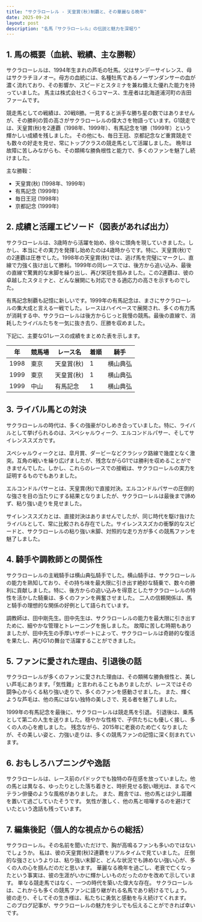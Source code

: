 ```yaml
---
title: "サクラローレル - 天皇賞(秋)制覇と、その華麗なる晩年"
date: 2025-09-24
layout: post
description: "名馬『サクラローレル』の伝説と魅力を深堀り"
---
```


## 1. 馬の概要（血統、戦績、主な勝鞍）

サクラローレルは、1994年生まれの芦毛の牡馬。父はサンデーサイレンス、母はサクラチヨノオー。母方の血統には、名種牡馬であるノーザンダンサーの血が濃く流れており、その影響か、スピードとスタミナを兼ね備えた優れた能力を持っていました。  馬主は株式会社さくらコマース、生産者は北海道浦河町の吉田ファームです。

競走馬としての戦績は、20戦8勝。一見すると派手な勝ち星の数ではありませんが、その勝利の質の高さがサクラローレルの偉大さを物語っています。G1競走では、天皇賞(秋)を2連覇（1998年、1999年）、有馬記念を1勝（1999年）という輝かしい成績を残しました。  その他にも、毎日王冠、京都記念など重賞競走でも数々の好走を見せ、常にトップクラスの競走馬として活躍しました。  晩年は故障に苦しみながらも、その類稀な勝負根性と能力で、多くのファンを魅了し続けました。


主な勝鞍：

* 天皇賞(秋) (1998年、1999年)
* 有馬記念 (1999年)
* 毎日王冠 (1998年)
* 京都記念 (1999年)


## 2. 成績と活躍エピソード（図表があれば出力）

サクラローレルは、3歳時から活躍を始め、徐々に頭角を現していきました。しかし、本当にその実力を発揮し始めたのは4歳時からです。特に、天皇賞(秋)での2連覇は圧巻でした。1998年の天皇賞(秋)では、逃げ馬を完璧にマークし、直線で力強く抜け出して勝利。1999年の同レースでは、後方から追い込み、最後の直線で驚異的な末脚を繰り出し、再び栄冠を掴みました。この2連覇は、彼の卓越したスタミナと、どんな展開にも対応できる適応力の高さを示すものでした。

有馬記念制覇も記憶に新しいです。1999年の有馬記念は、まさにサクラローレルの集大成と言える一戦でした。レースはハイペースで展開され、多くの有力馬が消耗する中、サクラローレルは後方からじっと我慢の競馬。最後の直線で、消耗したライバルたちを一気に抜き去り、圧勝を収めました。

下記に、主要なG1レースの成績をまとめた表を示します。

| 年 | 競馬場 | レース名       | 着順 | 騎手     |
|---|--------|----------------|-----|----------|
| 1998 | 東京     | 天皇賞(秋)     | 1   | 横山典弘 |
| 1999 | 東京     | 天皇賞(秋)     | 1   | 横山典弘 |
| 1999 | 中山     | 有馬記念       | 1   | 横山典弘 |


## 3. ライバル馬との対決

サクラローレルの時代は、多くの強豪がひしめき合っていました。特に、ライバルとして挙げられるのは、スペシャルウィーク、エルコンドルパサー、そしてサイレンススズカです。

スペシャルウィークとは、皐月賞、ダービーなどクラシック路線で幾度となく激突。互角の戦いを繰り広げましたが、残念ながらG1では勝利を収めることができませんでした。しかし、これらのレースでの接戦は、サクラローレルの実力を証明するものでもありました。

エルコンドルパサーとは、天皇賞(秋)で直接対決。エルコンドルパサーの圧倒的な強さを目の当たりにする結果となりましたが、サクラローレルは最後まで諦めず、粘り強い走りを見せました。

サイレンススズカとは、直接対決はありませんでしたが、同じ時代を駆け抜けたライバルとして、常に比較される存在でした。サイレンススズカの衝撃的なスピードと、サクラローレルの粘り強い末脚、対照的な走り方が多くの競馬ファンを魅了しました。


## 4. 騎手や調教師との関係性

サクラローレルの主戦騎手は横山典弘騎手でした。横山騎手は、サクラローレルの能力を熟知しており、その持ち味を最大限に引き出す絶妙な騎乗で、数々の勝利に貢献しました。特に、後方からの追い込みを得意としたサクラローレルの特性を活かした騎乗は、多くのファンを興奮させました。  二人の信頼関係は、馬と騎手の理想的な関係の好例として語られています。

調教師は、田中剛先生。田中先生は、サクラローレルの能力を最大限に引き出すために、細やかな管理とトレーニングを施しました。  故障に苦しむ時期もありましたが、田中先生の手厚いサポートによって、サクラローレルは奇跡的な復活を果たし、再びG1の舞台で活躍することができました。


## 5. ファンに愛された理由、引退後の話

サクラローレルが多くのファンに愛された理由は、その類稀な勝負根性と、美しい芦毛にあります。「気性難」と言われることもありましたが、レースではその闘争心からくる粘り強い走りで、多くのファンを感動させました。  また、輝くような芦毛は、他の馬にはない独特の美しさで、見る者を魅了しました。

1999年の有馬記念を最後に、サクラローレルは競走馬を引退。  引退後は、乗馬として第二の人生を送りました。穏やかな性格で、子供たちにも優しく接し、多くの人の心を癒しました。  残念ながら、2015年に老衰のため亡くなりましたが、その美しい姿と、力強い走りは、多くの競馬ファンの記憶に深く刻まれています。


## 6. おもしろハプニングや逸話

サクラローレルは、レース前のパドックでも独特の存在感を放っていました。他の馬とは異なる、ゆったりとした落ち着きと、時折見せる鋭い眼光は、まるでベテラン俳優のような風格がありました。  また、厩舎では、他の馬とは少し距離を置いて過ごしていたそうです。  気性が激しく、他の馬と喧嘩するのを避けていたという逸話も残っています。


## 7. 編集後記（個人的な視点からの総括）

サクラローレル。その名前を聞いただけで、胸が高鳴るファンも多いのではないでしょうか。  私は、彼の天皇賞(秋)2連覇をリアルタイムで見ていました。  圧倒的な強さというよりは、粘り強い末脚と、どんな状況でも諦めない強い心が、多くの人の心を掴んだのだと思います。  華麗なる晩年を過ごし、老衰で亡くなったという事実は、彼の生涯がいかに輝かしいものだったのかを改めて示しています。  単なる競走馬ではなく、一つの時代を築いた偉大な存在。  サクラローレルは、これからも多くの競馬ファンに語り継がれる名馬であり続けるでしょう。  彼の走り、そしてその生き様は、私たちに勇気と感動を与え続けてくれます。  このブログ記事が、サクラローレルの魅力を少しでも伝えることができれば幸いです。
